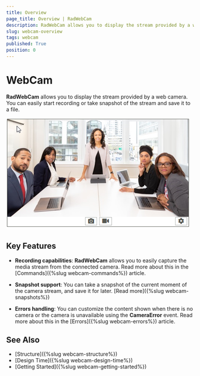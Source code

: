 ```yaml
---
title: Overview
page_title: Overview | RadWebCam
description: RadWebCam allows you to display the stream provided by a web camera.    
slug: webcam-overview
tags: webcam
published: True
position: 0
---
```


# WebCam

**RadWebCam** allows you to display the stream provided by a web camera. You can easily start recording or take snapshot of the stream and save it to a file.

![webcam-overview 001](images/webcam-overview001.png)

## Key Features

* **Recording capabilities**: **RadWebCam** allows you to easily capture the media stream from the connected camera. Read more about this in the [Commands]({%slug webcam-commands%}) article. 

* **Snapshot support**: You can take a snapshot of the current moment of the camera stream, and save it for later. [Read more]({%slug webcam-snapshots%})

* **Errors handling**: You can customize the content shown when there is no camera or the camera is unavailable using the **CameraError** event. Read more about this in the [Errors]({%slug webcam-errors%}) article.
 

## See Also
* [Structure]({%slug webcam-structure%})
* [Design Time]({%slug webcam-design-time%})
* [Getting Started]({%slug webcam-getting-started%})

